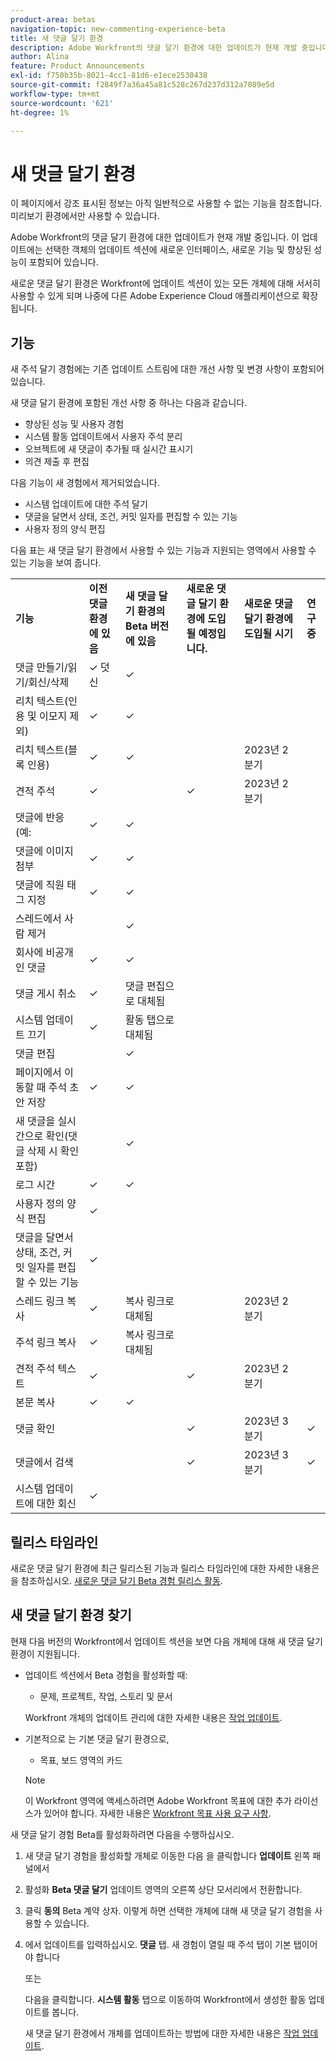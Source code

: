 ```yaml
---
product-area: betas
navigation-topic: new-commenting-experience-beta
title: 새 댓글 달기 환경
description: Adobe Workfront의 댓글 달기 환경에 대한 업데이트가 현재 개발 중입니다. 이 업데이트에는 선택한 객체의 업데이트 섹션에 새로운 인터페이스, 새로운 기능 및 향상된 성능이 포함되어 있습니다.
author: Alina
feature: Product Announcements
exl-id: f750b35b-8021-4cc1-81d6-e1ece2530438
source-git-commit: f2849f7a36a45a81c528c267d237d312a7089e5d
workflow-type: tm+mt
source-wordcount: '621'
ht-degree: 1%

---
```


# 새 댓글 달기 환경

<span class="preview">이 페이지에서 강조 표시된 정보는 아직 일반적으로 사용할 수 없는 기능을 참조합니다. 미리보기 환경에서만 사용할 수 있습니다.</span>

Adobe Workfront의 댓글 달기 환경에 대한 업데이트가 현재 개발 중입니다. 이 업데이트에는 선택한 객체의 업데이트 섹션에 새로운 인터페이스, 새로운 기능 및 향상된 성능이 포함되어 있습니다.

새로운 댓글 달기 환경은 Workfront에 업데이트 섹션이 있는 모든 개체에 대해 서서히 사용할 수 있게 되며 나중에 다른 Adobe Experience Cloud 애플리케이션으로 확장됩니다.

## 기능

새 주석 달기 경험에는 기존 업데이트 스트림에 대한 개선 사항 및 변경 사항이 포함되어 있습니다.

<!-- Previous content here - replaced with the table below: 

>[!IMPORTANT]
>The Unified Commenting Experience features listed below are currently only available in Adobe Workfront Goals.

* **Creating comments**

    You can create a new comment, format it with rich text, and tag others to be notified. For more information on creating comments, see [Manage goal comments](/help/quicksilver/workfront-goals/goal-management/manage-goal-comments.md).

* **Responding to comments**

    You can react to a comment with a like or reply with a new comment in-thread that can notify the original commenter and owner of the object.

* **System Activity**
    
    System-generated updates for an object are now listed seperately from comments made in the update tab. For more information on viewing the System Activity stream, see step 11 of [Manage goal comments](/help/quicksilver/workfront-goals/goal-management/manage-goal-comments.md).

-->

새 댓글 달기 환경에 포함된 개선 사항 중 하나는 다음과 같습니다.

* 향상된 성능 및 사용자 경험
* 시스템 활동 업데이트에서 사용자 주석 분리
* 오브젝트에 새 댓글이 추가될 때 실시간 표시기
* 의견 제출 후 편집

다음 기능이 새 경험에서 제거되었습니다.

* 시스템 업데이트에 대한 주석 달기
* 댓글을 달면서 상태, 조건, 커밋 일자를 편집할 수 있는 기능
* 사용자 정의 양식 편집

다음 표는 새 댓글 달기 환경에서 사용할 수 있는 기능과 지원되는 영역에서 사용할 수 있는 기능을 보여 줍니다.

<table>
  <tr>
   <td><strong>기능 </strong>
   </td>
   <td><strong>이전 댓글 환경에 있음 </strong>
   </td>
   <td><strong>새 댓글 달기 환경의 Beta 버전에 있음 </strong>
   </td>
   <td><strong>새로운 댓글 달기 환경에 도입될 예정입니다. </strong>
   </td>
   <td><strong>새로운 댓글 달기 환경에 도입될 시기 </strong>
   </td>
   <td><strong>연구 중 </strong>
   </td>
  </tr>
  <tr>
   <td>댓글 만들기/읽기/회신/삭제 
   </td>
   <td>✓ 덧신 
  </td>
   <td>✓ 
   </td>
   <td> 
   </td>
   <td> 
   </td>
   <td> 
   </td>
  </tr>
  <tr>
   <td>리치 텍스트(인용 및 이모지 제외)
   </td>
   <td>✓ 
   </td>
   <td>✓
   </td>
   <td> 
   </td>
   <td> 
   </td>
   <td> 
   </td>
  </tr>
  <tr>
 <tr>
   <td>리치 텍스트(블록 인용)
   </td>
   <td>✓ 
   </td>
   <td> ✓
   </td>
   <td> 
   </td>
   <td> 2023년 2분기
   </td>
   <td> 
   </td>
  </tr>
  <tr>
<tr>
   <td> 견적 주석
   </td>
   <td>✓ 
   </td>
   <td> 
   </td>
   <td> ✓
   </td>
   <td> 2023년 2분기
   </td>
   <td> 
   </td>
  </tr>
  <tr>
   <td>댓글에 반응(예: 
   </td>
   <td>✓ 
   </td>
   <td>✓ 
   </td>
   <td> 
   </td>
   <td> 
   </td>
   <td> 
   </td>
  </tr>
  <tr>
   <td>댓글에 이미지 첨부 
   </td>
   <td>✓ 
   </td>
   <td>✓ 
   </td>
   <td> 
   </td>
   <td> 
   </td>
   <td> 
   </td>
  </tr>
  <tr>
   <td>댓글에 직원 태그 지정 
   </td>
   <td>✓ 
   </td>
   <td>✓ 
   </td>
   <td> 
   </td>
   <td> 
   </td>
   <td> 
   </td>
  </tr>
  <tr>
   <td>스레드에서 사람 제거 
   </td>
   <td> 
   </td>
   <td>✓
   </td>
   <td> 
   </td>
   <td> 
   </td>
   <td> 
   </td>
  </tr>
  <tr>
   <td>회사에 비공개인 댓글 
   </td>
   <td>✓ 
   </td>
   <td>✓ 
   </td>
   <td> 
   </td>
   <td> 
   </td>
   <td> 
   </td>
  </tr>
  <tr>
   <td>댓글 게시 취소 
   </td>
   <td>✓ 
   </td>
   <td>댓글 편집으로 대체됨 
   </td>
   <td> 
   </td>
   <td> 
   </td>
   <td> 
   </td>
  </tr>
  <tr>
   <td>시스템 업데이트 끄기 
   </td>
   <td>✓ 
   </td>
   <td>활동 탭으로 대체됨 
   </td>
   <td> 
   </td>
   <td> 
   </td>
   <td> 
   </td>
  </tr>
  <tr>
   <td>댓글 편집 
   </td>
   <td> 
   </td>
   <td> ✓
   </td>
   <td> 
   </td>
   <td> 
   </td>
   <td> 
   </td>
  </tr>
  <tr>
   <td>페이지에서 이동할 때 주석 초안 저장 
   </td>
   <td>✓ 
   </td>
   <td>✓ 
   </td>
   <td> 
   </td>
   <td> 
   </td>
   <td> 
   </td>
  </tr>
  <tr>
   <td>새 댓글을 실시간으로 확인(댓글 삭제 시 확인 포함)
   </td>
   <td> 
   </td>
   <td>✓
   </td>
   <td> 
   </td>
   <td> 
   </td>
   <td> 
   </td>
  </tr>
  <tr>
   <td>로그 시간 
   </td>
   <td>✓ 
   </td>
   <td><span class="preview">✓</span>
   </td>
   <td> 
   </td>
   <td> 
   </td>
   <td> 
   </td>
  </tr>
  <tr>
   <td>사용자 정의 양식 편집 
   </td>
   <td>✓ 
   </td>
   <td> 
   </td>
   <td> 
   </td>
   <td> 
   </td>
   <td> 
   </td>
  </tr>
  <tr>
   <td>댓글을 달면서 상태, 조건, 커밋 일자를 편집할 수 있는 기능 
   </td>
   <td>✓ 
   </td>
   <td> 
   </td>
   <td> 
   </td>
   <td> 
   </td>
   <td>
   </td>
  </tr>
  <tr>
   <td>스레드 링크 복사 
   </td>
   <td>✓ 
   </td>
   <td> 복사 링크로 대체됨
   </td>
   <td> 
   </td>
   <td>2023년 2분기 
   </td>
   <td> 
   </td>
  </tr>
  <tr>
   <td>주석 링크 복사 
   </td>
   <td>✓ 
   </td>
   <td> 복사 링크로 대체됨
   </td>
   <td> 
   </td>
   <td> 
   </td>
   <td> 
   </td>
  </tr>
  <tr>
   <td>견적 주석 텍스트 
   </td>
   <td>✓ 
   </td>
   <td> 
   </td>
   <td>✓ 
   </td>
   <td>2023년 2분기 
   </td>
   <td> 
   </td>
  </tr>
  <tr>
   <td>본문 복사 
   </td>
   <td>✓ 
   </td>
   <td> ✓
   </td>
   <td> 
   </td>
   <td>
   </td>
   <td> 
   </td>
  </tr>
  <tr>
   <td>댓글 확인 
   </td>
   <td> 
   </td>
   <td> 
   </td>
   <td>✓ 
   </td>
   <td>2023년 3분기 
   </td>
   <td>✓ 
   </td>
  </tr>
  <tr>
   <td>댓글에서 검색 
   </td>
   <td> 
   </td>
   <td> 
   </td>
   <td>✓ 
   </td>
   <td>2023년 3분기 
   </td>
   <td>✓ 
   </td>
  </tr>

<tr>
   <td>시스템 업데이트에 대한 회신 
   </td>
   <td> ✓
   </td>
   <td> 
   </td>
   <td> 
   </td>
   <td>
   </td>
   <td> 
   </td>
  </tr>
</table>

## 릴리스 타임라인

새로운 댓글 달기 환경에 최근 릴리스된 기능과 릴리스 타임라인에 대한 자세한 내용은 을 참조하십시오. [새로운 댓글 달기 Beta 경험 릴리스 활동](../../betas/new-commenting-experience-beta/new-commenting-beta-experience-release-activity.md).

## 새 댓글 달기 환경 찾기

현재 다음 버전의 Workfront에서 업데이트 섹션을 보면 다음 개체에 대해 새 댓글 달기 환경이 지원됩니다.

* 업데이트 섹션에서 Beta 경험을 활성화할 때:

   * 문제, <span class="preview">프로젝트, 작업, 스토리 및 문서</span>

  Workfront 개체의 업데이트 관리에 대한 자세한 내용은 [작업 업데이트](../../../workfront-basics/updating-work-items-and-viewing-updates/update-work.md).


* 기본적으로 는 기본 댓글 달기 환경으로,

   * 목표, <span class="preview">보드 영역의 카드</span>

  >[!NOTE]
  >
  >이 Workfront 영역에 액세스하려면 Adobe Workfront 목표에 대한 추가 라이선스가 있어야 합니다. 자세한 내용은 [Workfront 목표 사용 요구 사항](../../../workfront-goals/goal-management/access-needed-for-wf-goals.md).

새 댓글 달기 경험 Beta를 활성화하려면 다음을 수행하십시오.

1. 새 댓글 달기 경험을 활성화할 개체로 이동한 다음 을 클릭합니다 **업데이트** 왼쪽 패널에서
1. 활성화 **Beta 댓글 달기** 업데이트 영역의 오른쪽 상단 모서리에서 전환합니다.
1. 클릭 **동의** Beta 계약 상자. 이렇게 하면 선택한 개체에 대해 새 댓글 달기 경험을 사용할 수 있습니다.
1. 에서 업데이트를 입력하십시오. **댓글** 탭. 새 경험이 열릴 때 주석 탭이 기본 탭이어야 합니다

   또는

   다음을 클릭합니다.  **시스템 활동** 탭으로 이동하여 Workfront에서 생성한 활동 업데이트를 봅니다.

   새 댓글 달기 환경에서 개체를 업데이트하는 방법에 대한 자세한 내용은 [작업 업데이트](../../../workfront-basics/updating-work-items-and-viewing-updates/update-work.md).
